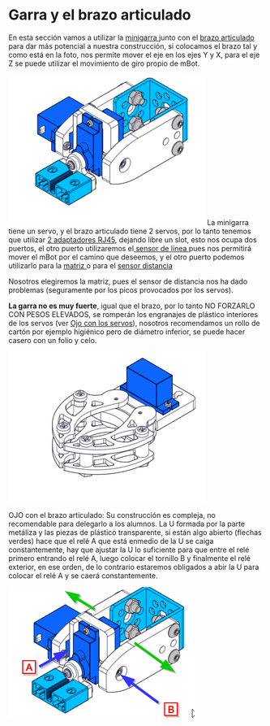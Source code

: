 
# Garra y el brazo articulado

En esta sección vamos a utilizar la [minigarra ](https://www.makeblock.es/productos/mini_garra_robotica/)junto con el [brazo articulado](https://www.makeblock.es/productos/mini_brazo_robotico/) para dar más potencial a nuestra construcción, si colocamos el brazo tal y como está en la foto, nos permite mover el eje en los ejes Y y X, para el eje Z se puede utilizar el movimiento de giro propio de mBot.

![](img/brazo.gif)
La minigarra tiene un servo, y el brazo articulado tiene 2 servos, por lo tanto tenemos que utilizar [2 adaptadores RJ45](https://www.makeblock.es/productos/adaptador_rj25/), dejando libre un slot, esto nos ocupa dos puertos, el otro puerto utilizaremos el[ sensor de línea ](http://aularagon.catedu.es/materialesaularagon2013/mbot/M2/sensor_de_lnea.html)pues nos permitirá mover el mBot por el camino que deseemos, y el otro puerto podemos utilizarlo para la [matriz ](http://aularagon.catedu.es/materialesaularagon2013/mbot/M2/matriz_led.html)o para el [sensor distancia](http://aularagon.catedu.es/materialesaularagon2013/mbot/M2/sensor_distancia.html)

Nosotros elegiremos la matriz, pues el sensor de distancia nos ha dado problemas (seguramente por los picos provocados por los servos).

**La garra no es muy fuerte**, igual que el brazo, por lo tanto NO FORZARLO CON PESOS ELEVADOS, se romperán los engranajes de plástico interiores de los servos (ver [Ojo con los servos](ojo_con_los_servos.html)), nosotros recomendamos un rollo de cartón por ejemplo higiénico pero de diámetro inferior, se puede hacer casero con un folio y celo.

![](img/mini_garra.gif)


OJO con el brazo articulado: Su construcción es compleja, no recomendable para delegarlo a los alumnos. La U formada por la parte metáliza y las piezas de plástico transparente, si están algo abierto (flechas verdes) hace que el relé A que está enmedio de la U se caiga constantemente, hay que ajustar la U lo suficiente para que entre el relé primero entrando el relé A, luego colocar el tornillo B y finalmente el relé exterior, en ese orden, de lo contrario estaremos obligados a abir la U para colocar el relé A y se caerá constantemente.

![](img/brazoarticulado.png)


